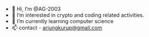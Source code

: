 - 👋 Hi, I’m @AG-2003
- 👀 I’m interested in crypto and coding related activities.
- 🌱 I’m currently learning computer science
- 📫 contact - arjungkurup@gmail.com

<!---
AG-2003/AG-2003 is a ✨ special ✨ repository because its `README.md` (this file) appears on your GitHub profile.
You can click the Preview link to take a look at your changes.
--->
